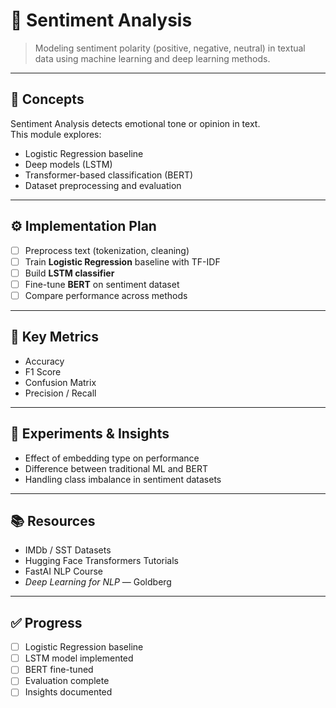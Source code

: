 # 💬 Sentiment Analysis

> Modeling sentiment polarity (positive, negative, neutral) in textual data using machine learning and deep learning methods.

---

## 🧩 Concepts
Sentiment Analysis detects emotional tone or opinion in text.  
This module explores:
- Logistic Regression baseline
- Deep models (LSTM)
- Transformer-based classification (BERT)
- Dataset preprocessing and evaluation

---

## ⚙️ Implementation Plan
- [ ] Preprocess text (tokenization, cleaning)
- [ ] Train **Logistic Regression** baseline with TF-IDF
- [ ] Build **LSTM classifier**
- [ ] Fine-tune **BERT** on sentiment dataset
- [ ] Compare performance across methods

---

## 🧮 Key Metrics
- Accuracy  
- F1 Score  
- Confusion Matrix  
- Precision / Recall  

---

## 🧪 Experiments & Insights
- Effect of embedding type on performance  
- Difference between traditional ML and BERT  
- Handling class imbalance in sentiment datasets  

---

## 📚 Resources
- IMDb / SST Datasets  
- Hugging Face Transformers Tutorials  
- FastAI NLP Course  
- *Deep Learning for NLP* — Goldberg

---

## ✅ Progress
- [ ] Logistic Regression baseline  
- [ ] LSTM model implemented  
- [ ] BERT fine-tuned  
- [ ] Evaluation complete  
- [ ] Insights documented  
